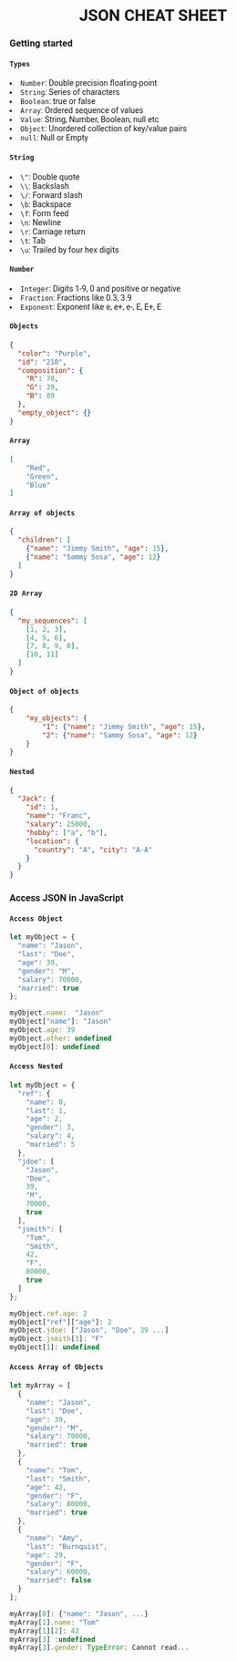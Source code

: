 <h1 style="font-family: Roboto" align="center">
JSON CHEAT SHEET 
</h1>

<h3 style="font-family: Roboto">
Getting started 
</h3>

<h4 style="font-family: Roboto">
<code>Types</code> 
</h4>

<li style="font-family: Roboto">
<code>Number</code>:	Double precision floating-point 
</li>

<li style="font-family: Roboto">
<code>String</code>:	Series of characters
</li>

<li style="font-family: Roboto">
<code>Boolean</code>:	true or false
</li>

<li style="font-family: Roboto">
<code>Array</code>:	Ordered sequence of values 
</li>

<li style="font-family: Roboto">
<code>Value</code>:	String, Number, Boolean, null etc
</li>

<li style="font-family: Roboto">
<code>Object</code>:	Unordered collection of key/value pairs 
</li>

<li style="font-family: Roboto">
<code>null</code>:	Null or Empty 
</li>

<h4 style="font-family: Roboto">
<code>String</code> 
</h4>

<li style="font-family: Roboto">
<code>\"</code>:	Double quote 
</li>

<li style="font-family: Roboto">
<code>\\</code>:	Backslash
</li>

<li style="font-family: Roboto">
<code>\/</code>:	Forward slash
</li>

<li style="font-family: Roboto">
<code>\b</code>:	Backspace
</li>

<li style="font-family: Roboto">
<code>\f</code>:	Form feed
</li>

<li style="font-family: Roboto">
<code>\n</code>:	Newline 
</li>

<li style="font-family: Roboto">
	<code>\r</code>:	Carriage return 
</li>

<li style="font-family: Roboto">
	<code>\t</code>:	Tab 
</li>

<li style="font-family: Roboto">
	<code>\u</code>:	Trailed by four hex digits 
</li>

<h4 style="font-family: Roboto">
<code>Number</code> 
</h4>

<li style="font-family: Roboto">
<code>Integer</code>:	Digits 1-9, 0 and positive or negative
</li>

<li style="font-family: Roboto">
<code>Fraction</code>:	Fractions like 0.3, 3.9
</li>

<li style="font-family: Roboto">
<code>Exponent</code>:	Exponent like e, e+, e-, E, E+, E
</li>

<h4 style="font-family: Roboto">
<code>Objects</code> 
</h4>

```json
{
  "color": "Purple",
  "id": "210",
  "composition": {
    "R": 70,
    "G": 39,
    "B": 89
  },
  "empty_object": {}
}
```

<h4 style="font-family: Roboto">
<code>Array</code>
</h4>

```json
[
	"Red",
	"Green",
	"Blue"
]
```

<h4 style="font-family: Roboto">
<code>Array of objects</code> 
</h4>

```json
{
  "children": [
    {"name": "Jimmy Smith", "age": 15},
    {"name": "Sammy Sosa", "age": 12}
  ]
}
```

<h4 style="font-family: Roboto">
<code>2D Array</code>
</h4>

```json
{
  "my_sequences": [
    [1, 2, 3],
    [4, 5, 6],
    [7, 8, 9, 0],
    [10, 11]
  ]
}
```

<h4 style="font-family: Roboto">
<code>Object of objects</code>
</h4>

```json
{
	"my_objects": {
		"1": {"name": "Jimmy Smith", "age": 15},
		"2": {"name": "Sammy Sosa", "age": 12}
	}
}
```

<h4 style="font-family: Roboto">
<code>Nested</code>
</h4>

```json
{
  "Jack": {
    "id": 1,
    "name": "Franc",
    "salary": 25000,
    "hobby": ["a", "b"],
    "location": {
      "country": "A", "city": "A-A"
    }
  }
}
```

<h3 style="font-family: Roboto">
Access JSON in JavaScript 
</h3>

<h4 style="font-family: Roboto">
<code>Access Object</code> 
</h4>

```javascript
let myObject = {
  "name": "Jason",
  "last": "Doe",
  "age": 39,
  "gender": "M",
  "salary": 70000,
  "married": true
};

myObject.name:	"Jason"
myObject["name"]: "Jason"
myObject.age: 39
myObject.other:	undefined
myObject[0]: undefined
```

<h4 style="font-family: Roboto">
<code>Access Nested</code>
</h4>

```javascript
let myObject = {
  "ref": {
    "name": 0,
    "last": 1,
    "age": 2,
    "gender": 3,
    "salary": 4,
    "married": 5
  },
  "jdoe": [
    "Jason",
    "Doe",
    39,
    "M",
    70000,
    true
  ],
  "jsmith": [
    "Tom",
    "Smith",
    42,
    "F",
    80000,
    true
  ]
};

myObject.ref.age: 2
myObject["ref"]["age"]: 2
myObject.jdoe: ["Jason", "Doe", 39 ...]
myObject.jsmith[3]: "F"
myObject[1]: undefined
```

<h4 style="font-family: Roboto">
<code>Access Array of Objects</code>
</h4>

```javascript
let myArray = [
  {
    "name": "Jason",
    "last": "Doe",
    "age": 39,
    "gender": "M",
    "salary": 70000,
    "married": true
  },
  {
    "name": "Tom",
    "last": "Smith",
    "age": 42,
    "gender": "F",
    "salary": 80000,
    "married": true
  },
  {
    "name": "Amy",
    "last": "Burnquist",
    "age": 29,
    "gender": "F",
    "salary": 60000,
    "married": false
  }
];

myArray[0]: {"name": "Jason", ...}
myArray[1].name: "Tom"
myArray[1][2]: 42
myArray[3] :undefined
myArray[3].gender: TypeError: Cannot read...
```